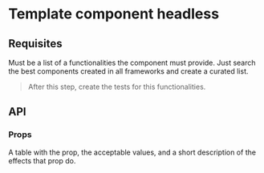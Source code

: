 # Template component headless

## Requisites
Must be a list of a functionalities the component must provide. Just search the best components created in all frameworks and create a curated list.

> After this step, create the tests for this functionalities.

## API

### Props
A table with the prop, the acceptable values, and a short description of the effects that prop do.